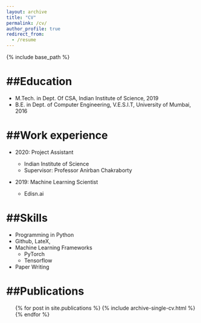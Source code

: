 ```yaml
---
layout: archive
title: "CV"
permalink: /cv/
author_profile: true
redirect_from:
  - /resume
---
```


{% include base_path %}

##Education
======
* M.Tech. in Dept. Of CSA, Indian Institute of Science, 2019
* B.E. in Dept. of Computer Engineering, V.E.S.I.T, University of Mumbai, 2016

##Work experience
======
* 2020: Project Assistant
  * Indian Institute of Science
  * Supervisor: Professor Anirban Chakraborty

* 2019: Machine Learning Scientist
  * Edisn.ai
  
##Skills
======
* Programming in Python
* Github, LateX,
* Machine Learning Frameworks
  * PyTorch
  * Tensorflow
* Paper Writing

##Publications
======
  <ul>{% for post in site.publications %}
    {% include archive-single-cv.html %}
  {% endfor %}</ul>
